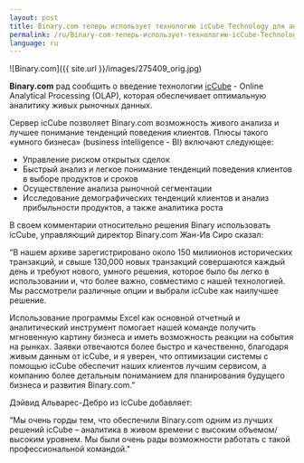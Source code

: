 ```yaml
---
layout: post
title: Binary.com теперь использует технологию icCube Technology для анализа живых рыночных данных
permalink: /ru/Binary-com-теперь-использует-технологию-icCube-Technology-для-анализа-живых-рыночных-данных 
language: ru
---
```

![Binary.com]({{ site.url }}/images/275409_orig.jpg)

**Binary.com** рад сообщить о введение технологии [icCube](http://www.iccube.com/) - Online Analytical Processing (OLAP), которая обеспечивает оптимальную аналитику живых рыночных данных.

Сервер icCube позволяет Binary.com возможность живого анализа и лучшее понимание тенденций поведения клиентов. Плюсы такого «умного бизнеса» (business intelligence - BI) включают следующее:

* Управление риском открытых сделок
* Быстрый анализ и легкое понимание тенденций поведения клиентов в выборе продуктов и сроков
* Осуществление анализа рыночной сегментации
* Исследование демографических тенденций клиентов и анализ прибыльности продуктов, а также аналитика роста

В своем комментарии относительно решения Binary использовать icCube, управляющий директор Binary.com Жан-Ив Сиро сказал:

“В нашем архиве зарегистрировано около 150 милиионов  исторических транзакций, и свыше 130,000 новых транзакций совершаются каждый день и требуют нового, умного решения, которое было бы легко в использовании и, что более важно, совместимо с нашей технологией. Мы рассмотрели различные опции и выбрали icCube как наилучшее решение.

Использование программы Excel как основной отчетный и аналитический инструмент помогает нашей команде получить мгновенную картину бизнеса и иметь возможность реакции на события на рынках. Заявки отвечаются более быстро и качественно, благодаря живым данным от icCube, и я уверен, что оптимизации системы с помощью icCube обеспечит наших клиентов лучшим сервисом, а компанию более детальным пониманием для планирования будущего бизнеса и развития Binary.com.”

Дэйвид Альварес-Дебро из icCube добавляет:

“Мы очень горды тем, что обеспечили Binary.com одним из лучших решений icCube – аналитика в живом времени с высоким объемом/высоким уровнем. Мы были очень рады возможности работать с такой профессиональной командой."
